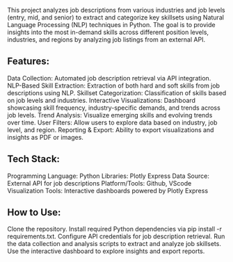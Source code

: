 This project analyzes job descriptions from various industries and job levels (entry, mid, and senior) to extract and categorize key skillsets using Natural Language Processing (NLP) techniques in Python. The goal is to provide insights into the most in-demand skills across different position levels, industries, and regions by analyzing job listings from an external API.

## Features:
Data Collection: Automated job description retrieval via API integration.
NLP-Based Skill Extraction: Extraction of both hard and soft skills from job descriptions using NLP.
Skillset Categorization: Classification of skills based on job levels and industries.
Interactive Visualizations: Dashboard showcasing skill frequency, industry-specific demands, and trends across job levels.
Trend Analysis: Visualize emerging skills and evolving trends over time.
User Filters: Allow users to explore data based on industry, job level, and region.
Reporting & Export: Ability to export visualizations and insights as PDF or images.

## Tech Stack:
Programming Language: Python
Libraries: Plotly Express
Data Source: External API for job descriptions
Platform/Tools: Github, VScode
Visualization Tools: Interactive dashboards powered by Plotly Express

## How to Use:
Clone the repository.
Install required Python dependencies via pip install -r requirements.txt.
Configure API credentials for job description retrieval.
Run the data collection and analysis scripts to extract and analyze job skillsets.
Use the interactive dashboard to explore insights and export reports.
